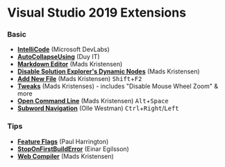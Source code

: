 ﻿# Visual Studio 2019 Extensions

### Basic
* **[IntelliCode](https://marketplace.visualstudio.com/items?itemName=VisualStudioExptTeam.VSIntelliCode)** (Microsoft DevLabs)
* **[AutoCollapseUsing](https://marketplace.visualstudio.com/items?itemName=DuyIT.AutoCollapseUsing)** (Duy IT)
* **[Markdown Editor](https://marketplace.visualstudio.com/items?itemName=MadsKristensen.MarkdownEditor)** (Mads Kristensen)  
* **[Disable Solution Explorer's Dynamic Nodes](https://marketplace.visualstudio.com/items?itemName=MadsKristensen.DisableSolutionExplorersDynamicNodes)** (Mads Kristensen)  
* **[Add New File](https://marketplace.visualstudio.com/items?itemName=MadsKristensen.AddNewFile)** (Mads Kristensen)  <kbd>Shift</kbd>+<kbd>F2</kbd>
* **[Tweaks](https://www.vsixgallery.com/extension/0c8bd9fa-77d5-4563-ab57-9e01608c3d04)** (Mads Kristenses) - includes "Disable Mouse Wheel Zoom" & more
* **[Open Command Line](https://marketplace.visualstudio.com/items?itemName=MadsKristensen.OpenCommandLine)** (Mads Kristensen) <kbd>Alt</kbd>+<kbd>Space</kbd>
* **[Subword Navigation](https://marketplace.visualstudio.com/items?itemName=OlleWestman.SubwordNavigation)** (Olle Westman)
  <kbd>Ctrl</kbd>+<kbd>Right</kbd>/<kbd>Left</kbd>


### Tips
* **[Feature Flags](https://marketplace.visualstudio.com/items?itemName=PaulHarrington.FeatureFlagsExtension)** (Paul Harrington)
* **[StopOnFirstBuildError](https://marketplace.visualstudio.com/items?itemName=EinarEgilsson.StopOnFirstBuildError)** (Einar Egilsson)
* **[Web Compiler](https://marketplace.visualstudio.com/items?itemName=MadsKristensen.WebCompiler)** (Mads Kristensen)
